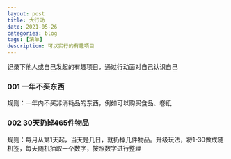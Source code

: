 ```yaml
---
layout: post
title: 大行动
date: 2021-05-26
categories: blog
tags: [清单]
description: 可以实行的有趣项目
---
```



记录下他人或自己发起的有趣项目，通过行动面对自己认识自己

### 001 一年不买东西
规则：一年内不买非消耗品的东西，例如可以购买食品、卷纸

### 002 30天扔掉465件物品
规则：每月从第1天起，当天是几日，就扔掉几件物品。升级玩法，将1-30做成随机签，每天随机抽取一个数字，按照数字进行整理
